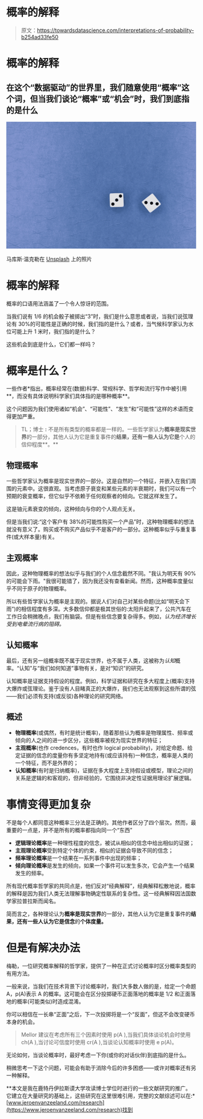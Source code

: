 # 概率的解释

> 原文：<https://towardsdatascience.com/interpretations-of-probability-b254ad33fe50>

# 概率的解释

## 在这个“数据驱动”的世界里，我们随意使用“概率”这个词，但当我们谈论“概率”或“机会”时，我们到底指的是什么

![](img/7303b5ac3d8be69b6a5c7b605a68e4a2.png)

马库斯·温克勒在 [Unsplash](https://unsplash.com?utm_source=medium&utm_medium=referral) 上的照片

# 概率的解释

概率的口语用法涵盖了一个令人惊讶的范围。

当我们说有 1/6 的机会骰子被掷出“3”时，我们是什么意思或者说，当我们说弦理论有 30%的可能性是正确的时候，我们指的是什么？或者，当气候科学家认为水位可能上升 1 米时，我们指的是什么？

这些机会到底是什么，它们都一样吗？

# 概率是什么？

一些作者*指出，概率经常在(数据)科学、常规科学、哲学和流行写作中被引用**，而没有具体说明科学家们具体指的是哪种概率**。

这个问题因为我们使用诸如“机会”、“可能性”、“发生”和“可能性”这样的术语而变得更加严重。

> TL；博士 **:** 不是所有类型的概率都是一样的。一些哲学家认为**概率是现实世界**的一部分，其他人认为它是重复事件的**结果，还有一些人认为它是**个人的信仰程度**。**

## 物理概率

一些哲学家认为概率是现实世界的一部分。这是自然的一个特征，并嵌入在我们周围的元素中。这很直观。当考虑原子衰变和某些元素的半衰期时，我们可以有一个预期的衰变概率，但它似乎不依赖于任何观察者的倾向。它就这样发生了。

这是铀元素衰变的倾向，这种倾向与你的个人观点无关。

但是当我们说:“这个客户有 38%的可能性购买一个产品”时，这种物理概率的想法就没有意义了。购买或不购买产品似乎不是客户的一部分。这种概率似乎与重复事件(或大样本量)有关。

## **主观概率**

因此，这种物理概率的想法似乎与我们的个人信念截然不同。"我认为明天有 90%的可能会下雨。"我很可能错了，因为我还没有查看新闻。然而，这种概率度量似乎不同于原子的物理概率。

所以有些哲学家认为概率是主观的。据说人们对自己对某些命题(比如“明天会下雨”)的相信程度有多深。大多数信仰都是极其世俗的:太阳升起来了，公共汽车在工作日会稍微晚点，我们有脑袋。但是有些信念要复杂得多。例如，*认为经济增长受到电晕流行病的阻碍。*

## **认知概率**

最后，还有另一组概率既不属于现实世界，也不属于人类，这被称为*认知*概率。“认知”与“我们如何知道”事物有关，是对“知识”的研究。

认知概率是证据支持假设的程度。例如，科学证据和研究在多大程度上(概率)支持大爆炸或弦理论。鉴于没有人目睹真正的大爆炸，我们也无法观察到这些所谓的弦——我们必须有支持(或反驳)各种理论的研究网络。

## 概述

*   **物理概率**(或偶然，有时是统计概率)，随着那些认为概率是物理属性、频率或倾向的人之间的进一步区分，这些概率被视为现实世界的特征；
*   **主观概率**(也作 credences，有时也作 logical probability)，对给定命题、给定证据的信念的度量你有多坚定地持有(或应该持有)一种信念，概率是人类的一个特征，而不是外界的；
*   **认知概率**(有时是归纳概率)，证据在多大程度上支持假设或模型，理论之间的关系是逻辑的和客观的，但非经验的，它围绕非决定性证据用理论扩展逻辑。

# 事情变得更加复杂

不是每个人都同意这种概率三分法是正确的。其他作者区分了四个层次。然而，最重要的一点是，并不是所有的概率都指向同一个“东西”

*   **逻辑理论概率**是一种理性程度的信念，被试从相似的信念中给出相似的证据；
*   **主观理论概率**受到特定个体的约束，相似的证据会导致不同的信念；
*   **频率理论概率**是一个结果在一系列事件中出现的频率；
*   **倾向理论概率**是发生的倾向，如果一个事件可以发生多次，它会产生一个结果发生的频率。

所有现代概率哲学家的共同点是，他们反对“经典解释”，经典解释松散地说，概率的解释是因为我们人类无法理解事物确定性联系的复杂性。这一经典解释因法国数学家拉普拉斯而闻名。

简而言之，各种理论认为**概率是现实世界**的一部分，其他人认为它是重复事件的**结果，还有一些人认为它是信念**的**个体度量。**

# 但是有解决办法

梅勒，一位研究概率解释的哲学家，提供了一种在正式讨论概率时区分概率类型的有用方法。

一般来说，当我们在技术背景下讨论概率时，我们大多数人做的是，给定一个命题 A，p(A)表示 A 的概率。这可能会在区分投掷硬币正面落地的概率是 1/2 和正面落地的概率(可能类似)时造成混淆。

你可以相信在一长串“正面”之后，下一次投掷将是一个“反面”，但这不会改变硬币本身的机会。

> Mellor 建议在考虑所有三个因素时使用 p(A ),当我们具体谈论机会时使用 ch(A ),当讨论可信度时使用 cr(A ),当谈论认知概率时使用 e p(A)。

无论如何，当谈论概率时，最好考虑一下你(或你的对话伙伴)到底指的是什么。

稍微思考一下这个问题，可能会有助于消除今后的许多困惑——或许对概率还有另一种解释。

**本文是我在鹿特丹伊拉斯谟大学攻读博士学位时进行的一些文献研究的推广。它建立在大量研究的基础上，这些研究在这里很难引用，完整的文献综述可以在:*[www.jeroenvanzeeland.com/research](https://www.jeroenvanzeeland.com/research)找到